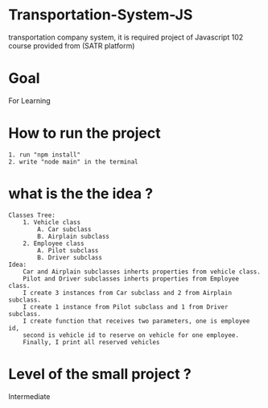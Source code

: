 # Transportation-System-JS
transportation company system, it is required project of Javascript 102 course provided from (SATR platform)

# Goal
  For Learning
 
# How to run the project 
    1. run "npm install"
    2. write "node main" in the terminal

  
# what is the the idea ?
    Classes Tree:
        1. Vehicle class
            A. Car subclass
            B. Airplain subclass
        2. Employee class
            A. Pilot subclass
            B. Driver subclass
    Idea:
        Car and Airplain subclasses inherts properties from vehicle class.
        Pilot and Driver subclasses inherts properties from Employee class.
        I create 3 instances from Car subclass and 2 from Airplain subclass.
        I create 1 instance from Pilot subclass and 1 from Driver subclass.
        I create function that receives two parameters, one is employee id, 
        second is vehicle id to reserve on vehicle for one employee.
        Finally, I print all reserved vehicles        
        
# Level of the small project ?
Intermediate 


